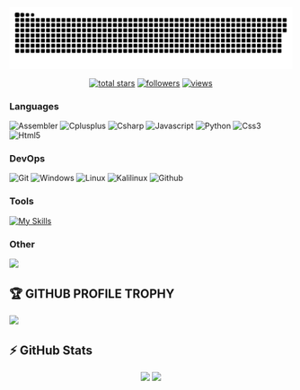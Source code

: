 <a href=#><img src="contributions.svg"></a>

<!--<p align="center"> 
  Visitor count<br>
  <img src="https://profile-counter.glitch.me/M-R-8/count.svg" />
</p>-->

<p align="center">
  <a href="https://github.com/M-R-8?tab=repositories&sort=stargazers">
    <img alt="total stars" title="Total stars on GitHub" src="https://custom-icon-badges.herokuapp.com/badge/dynamic/json?logo=star&host=formatted-dynamic-badges.herokuapp.com&formatter=metric&style=for-the-badge&color=55960c&labelColor=488207&label=stars&query=%24.stars&url=https%3A%2F%2Fapi.github-star-counter.workers.dev%2Fuser%2F0xd5f"/></a>
  <a href="https://github.com/M-R-8?tab=followers">
    <img alt="followers" title="Follow me on Github" src="https://custom-icon-badges.herokuapp.com/github/followers/M-R-8?color=236ad3&labelColor=1155ba&style=for-the-badge&logo=person-add&label=Follow&logoColor=white"/></a>
  <a href="https://github.com/M-R-8/Simple-View-Counter">
    <img alt="views" title="GitHub profile views" src="https://komarev.com/ghpvc/?username=M-R-8&style=for-the-badge&color=lightgrey"/></a>
</p>

### Languages

![Assembler](https://img.shields.io/badge/_-ASM-6E4C13.svg?style=for-the-badge)
![Cplusplus](https://img.shields.io/badge/c++-black?style=flat-square&logo=cplusplus&logoColor=blue)
![Csharp](https://img.shields.io/badge/csharp-black?style=flat-square&logo=csharp&logoColor=purple)
![Javascript](https://img.shields.io/badge/javascript-black?style=flat-square&logo=javascript)
![Python](https://img.shields.io/badge/Python-black?style=flat-square&logo=python)
![Css3](https://img.shields.io/badge/css3-black?style=flat-square&logo=css3&logoColor=1572B6)
![Html5](https://img.shields.io/badge/html5-black?style=flat-square&logo=html5)

### DevOps

![Git](https://img.shields.io/badge/git-black?style=flat-square&logo=git)
![Windows](https://img.shields.io/badge/windows-black?style=flat-square&logo=windows&logoColor=0078D6)
![Linux](https://img.shields.io/badge/linux-black?style=flat-square&logo=linux)
![Kalilinux](https://img.shields.io/badge/Kalilinux-black?style=flat-square&logo=kalilinux)
![Github](https://img.shields.io/badge/github-black?style=flat-square&logo=github)

### Tools

[![My Skills](https://skillicons.dev/icons?i=vscode,visualstudio,postgres,powershell&theme=dark)](https://github.com/M-R-8)

<!--![VScode](https://img.shields.io/badge/vscode-black?style=flat-square&logo=visual-studio-code&logoColor=007ACC)
![VisualStudio](https://img.shields.io/badge/VisualStudio-black?style=flat-square&logo=visual-studio&logoColor=ae86df)
![Postgresql](https://img.shields.io/badge/postgresql-black?style=flat-square&logo=postgresql)-->

### Other

<img src="https://skillicons.dev/icons?i=git,github,discord,dotnet,azure,bots,figma,ps,pr,sqlite,unity"/>

## 🏆 GITHUB PROFILE TROPHY 

<p>
  <img src="https://github-profile-trophy.vercel.app/?username=M-R-8&margin-w=25&margin-h=25&column=7&theme=darkhub" />    
</p>

## ⚡ GitHub Stats

<p align="center">
    <img height="124px" src="https://github-readme-streak-stats.herokuapp.com/?user=M-R-8&hide_border=true&theme=dark" />
    <img height="124px" src="https://github-readme-stats.vercel.app/api?username=M-R-8&hide_title=true&hide_border=true&show_icons=true&include_all_commits=true&count_private=true&line_height=21&hide_rank=true&icon_color=fa8b00&theme=dark" />